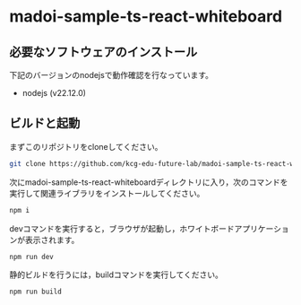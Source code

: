 # madoi-sample-ts-react-whiteboard

## 必要なソフトウェアのインストール

下記のバージョンのnodejsで動作確認を行なっています。

* nodejs (v22.12.0)

## ビルドと起動

まずこのリポジトリをcloneしてください。

```bash
git clone https://github.com/kcg-edu-future-lab/madoi-sample-ts-react-whiteboard
```

次にmadoi-sample-ts-react-whiteboardディレクトリに入り，次のコマンドを実行して関連ライブラリをインストールしてください。

```bash
npm i
```

devコマンドを実行すると，ブラウザが起動し，ホワイトボードアプリケーションが表示されます。

```bash
npm run dev
```

静的ビルドを行うには，buildコマンドを実行してください。

```bash
npm run build
```
